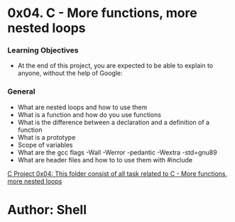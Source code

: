 # 0x04. C - More functions, more nested loops

### Learning Objectives
- At the end of this project, you are expected to be able to explain to anyone, without the help of Google:

### General
* What are nested loops and how to use them
* What is a function and how do you use functions
* What is the difference between a declaration and a definition of a function
* What is a prototype
* Scope of variables
* What are the gcc flags -Wall -Werror -pedantic -Wextra -std=gnu89
* What are header files and how to to use them with #include

[C Project 0x04: This folder consist of all task related to C - More functions, more nested loops](https://github.com/Shell-thon/alx-low_level_programming.git)

# Author: Shell
